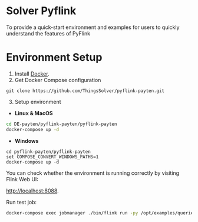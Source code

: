 # Solver Pyflink
To provide a quick-start environment and examples for users to quickly understand the features of PyFlink

# Environment Setup

1. Install [Docker](https://www.docker.com). 
2. Get Docker Compose configuration
```
git clone https://github.com/ThingsSolver/pyflink-payten.git
```
3. Setup environment
* **Linux & MacOS**

```bash
cd DE-payten/pyflink-payten/pyflink-payten
docker-compose up -d
```

* **Windows**

```
cd pyflink-payten/pyflink-payten
set COMPOSE_CONVERT_WINDOWS_PATHS=1
docker-compose up -d
```

You can check whether the environment is running correctly 
by visiting Flink Web UI:

[http://localhost:8088](http://localhost:8088).

Run test job:

```bash
docker-compose exec jobmanager ./bin/flink run -py /opt/examples/queries/1-word_count.py
```

